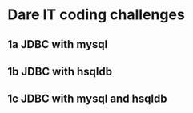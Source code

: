 # Dare IT coding challenges
## 1a JDBC with mysql
## 1b JDBC with hsqldb
## 1c JDBC with mysql and hsqldb
